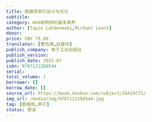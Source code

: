 ```yaml
---
title: 数据库索引设计与优化
subtitle:
category: Web架构师的基本素养
author: [Tapio Lahdenmaki,Michael Leach]
donor:
price: CNY 79.00
translator: [曹怡倩,赵建伟]
publish_company: 电子工业出版社
publish_version:
publish_date: 2015-07
isbn: 9787121260544
serial:
total_volume: 1
borrower: []
borrow_date: []
source_url: https://book.douban.com/subject/26419771/
img_url: /media/img/9787121260544.jpg
tag: [数据库,索引]
status: 想读
---
```

